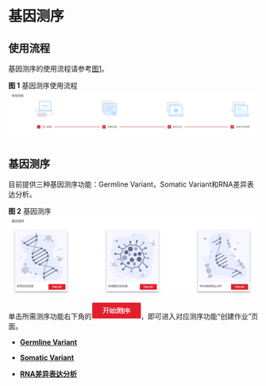 # 基因测序<a name="dli_01_0386"></a>

## 使用流程<a name="section129801050101518"></a>

基因测序的使用流程请参考[图1](#fig102771329151716)。

**图 1**  基因测序使用流程<a name="fig102771329151716"></a>  
![](figures/基因测序使用流程.png "基因测序使用流程")

## 基因测序<a name="section1394081814173"></a>

目前提供三种基因测序功能：Germline Variant，Somatic Variant和RNA差异表达分析。

**图 2**  基因测序<a name="fig16370165132017"></a>  
![](figures/基因测序.png "基因测序")

单击所需测序功能右下角的![](figures/icon-开始测序.png)，即可进入对应测序功能“创建作业”页面。

-   **[Germline Variant](Germline-Variant.md)**  

-   **[Somatic Variant](Somatic-Variant.md)**  

-   **[RNA差异表达分析](RNA差异表达分析.md)**  


